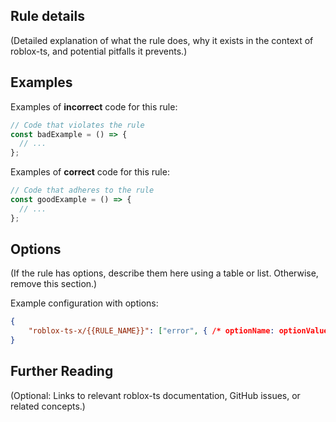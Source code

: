 <!-- end auto-generated rule header -->
<!-- Do not manually modify this header. Run: `pnpm eslint-docs` -->

## Rule details

(Detailed explanation of what the rule does, why it exists in the context of roblox-ts, and potential pitfalls it prevents.)

## Examples

Examples of **incorrect** code for this rule:

```js
// Code that violates the rule
const badExample = () => {
  // ...
};
```

Examples of **correct** code for this rule:

```js
// Code that adheres to the rule
const goodExample = () => {
  // ...
};
```

## Options

(If the rule has options, describe them here using a table or list. Otherwise,
remove this section.)

<!-- begin auto-generated rule options list -->
<!-- end auto-generated rule options list -->

Example configuration with options:

```json
{
	"roblox-ts-x/{{RULE_NAME}}": ["error", { /* optionName: optionValue */ }]
}
```

## Further Reading

(Optional: Links to relevant roblox-ts documentation, GitHub issues, or related concepts.)
